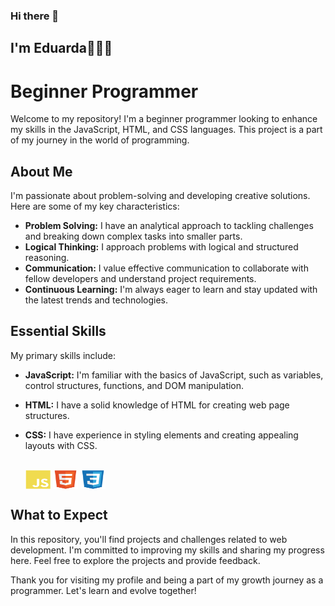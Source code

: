 ### Hi there 👋
## I'm Eduarda👩‍💻🤟
# Beginner Programmer

Welcome to my repository! I'm a beginner programmer looking to enhance my skills in the JavaScript, HTML, and CSS languages. This project is a part of my journey in the world of programming.

## About Me

I'm passionate about problem-solving and developing creative solutions. Here are some of my key characteristics:

- **Problem Solving:** I have an analytical approach to tackling challenges and breaking down complex tasks into smaller parts.
- **Logical Thinking:** I approach problems with logical and structured reasoning.
- **Communication:** I value effective communication to collaborate with fellow developers and understand project requirements.
- **Continuous Learning:** I'm always eager to learn and stay updated with the latest trends and technologies.

## Essential Skills

My primary skills include:

- **JavaScript:** I'm familiar with the basics of JavaScript, such as variables, control structures, functions, and DOM manipulation.
- **HTML:** I have a solid knowledge of HTML for creating web page structures.
- **CSS:** I have experience in styling elements and creating appealing layouts with CSS.
  <div style="display: inline_block"><br>
  <img align="center" alt="Rafa-Js" height="30" width="40" src="https://raw.githubusercontent.com/devicons/devicon/master/icons/javascript/javascript-plain.svg">
 
  <img align="center" alt="Rafa-HTML" height="30" width="40" src="https://raw.githubusercontent.com/devicons/devicon/master/icons/html5/html5-original.svg" >
  <img align="center" alt="Rafa-CSS" height="30" width="40" src="https://raw.githubusercontent.com/devicons/devicon/master/icons/css3/css3-original.svg">
</div>

## What to Expect

In this repository, you'll find projects and challenges related to web development. I'm committed to improving my skills and sharing my progress here. Feel free to explore the projects and provide feedback.

Thank you for visiting my profile and being a part of my growth journey as a programmer. Let's learn and evolve together!




